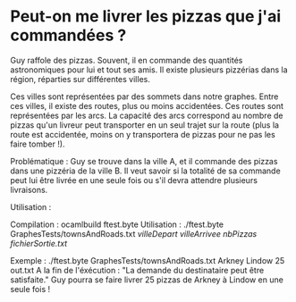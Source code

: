 # Peut-on me livrer les pizzas que j'ai commandées ?

Guy raffole des pizzas. Souvent, il en commande des quantités astronomiques pour lui et tout ses amis. Il existe plusieurs pizzérias dans la région, réparties sur différentes villes.

Ces villes sont représentées par des sommets dans notre graphes. Entre ces villes, il existe des routes, plus ou moins accidentées. Ces routes sont représentées par les arcs. La capacité des arcs correspond au nombre de pizzas qu'un livreur peut transporter en un seul trajet sur la route (plus la route est accidentée, moins on y transportera de pizzas pour ne pas les faire tomber !).

Problématique : Guy se trouve dans la ville A, et il commande des pizzas dans une pizzéria de la ville B. Il veut savoir si la totalité de sa commande peut lui être livrée en une seule fois ou s'il devra attendre plusieurs livraisons.

Utilisation :

Compilation : ocamlbuild ftest.byte
Utilisation : ./ftest.byte GraphesTests/townsAndRoads.txt *villeDepart* *villeArrivee* *nbPizzas* *fichierSortie.txt*

Exemple : ./ftest.byte GraphesTests/townsAndRoads.txt Arkney Lindow 25 out.txt
A la fin de l'éxécution : "La demande du destinataire peut être satisfaite."
  Guy pourra se faire livrer 25 pizzas de Arkney à Lindow en une seule fois !
